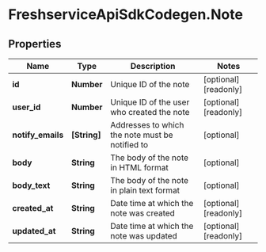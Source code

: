 # FreshserviceApiSdkCodegen.Note

## Properties

| Name              | Type         | Description                                     | Notes                 |
| ----------------- | ------------ | ----------------------------------------------- | --------------------- |
| **id**            | **Number**   | Unique ID of the note                           | [optional] [readonly] |
| **user_id**       | **Number**   | Unique ID of the user who created the note      | [optional] [readonly] |
| **notify_emails** | **[String]** | Addresses to which the note must be notified to | [optional]            |
| **body**          | **String**   | The body of the note in HTML format             | [optional]            |
| **body_text**     | **String**   | The body of the note in plain text format       | [optional]            |
| **created_at**    | **String**   | Date time at which the note was created         | [optional] [readonly] |
| **updated_at**    | **String**   | Date time at which the note was updated         | [optional] [readonly] |
